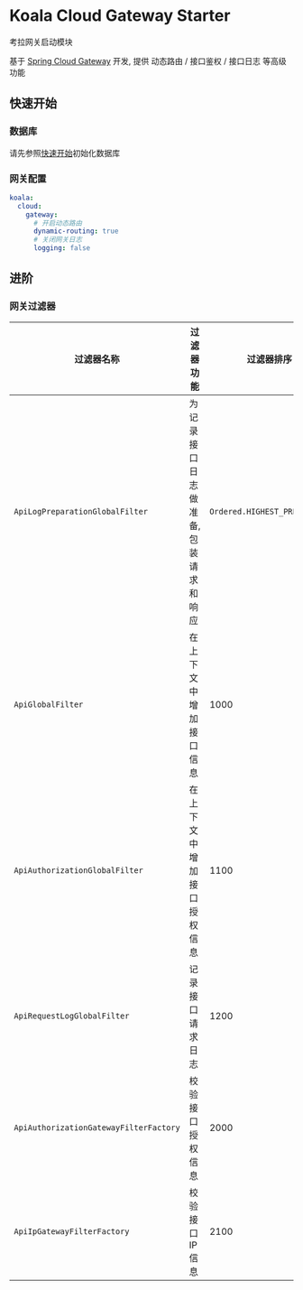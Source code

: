 # Koala Cloud Gateway Starter

考拉网关启动模块

基于 [Spring Cloud Gateway](https://spring.io/projects/spring-cloud-gateway) 开发, 提供 动态路由 / 接口鉴权 / 接口日志 等高级功能

## 快速开始

### 数据库

请先参照[快速开始](../../docs/guide/getting-started.md#初始化数据库)初始化数据库

### 网关配置

```yaml
koala:
  cloud:
    gateway:
      # 开启动态路由
      dynamic-routing: true
      # 关闭网关日志
      logging: false
```

## 进阶

### 网关过滤器

| 过滤器名称                             | 过滤器功能                           | 过滤器排序                   |
| -------------------------------------- | ------------------------------------ | ---------------------------- |
| `ApiLogPreparationGlobalFilter`        | 为记录接口日志做准备, 包装请求和响应 | `Ordered.HIGHEST_PRECEDENCE` |
| `ApiGlobalFilter`                      | 在上下文中增加接口信息               | 1000                         |
| `ApiAuthorizationGlobalFilter`         | 在上下文中增加接口授权信息           | 1100                         |
| `ApiRequestLogGlobalFilter`            | 记录接口请求日志                     | 1200                         |
| `ApiAuthorizationGatewayFilterFactory` | 校验接口授权信息                     | 2000                         |
| `ApiIpGatewayFilterFactory`            | 校验接口IP信息                       | 2100                         |
